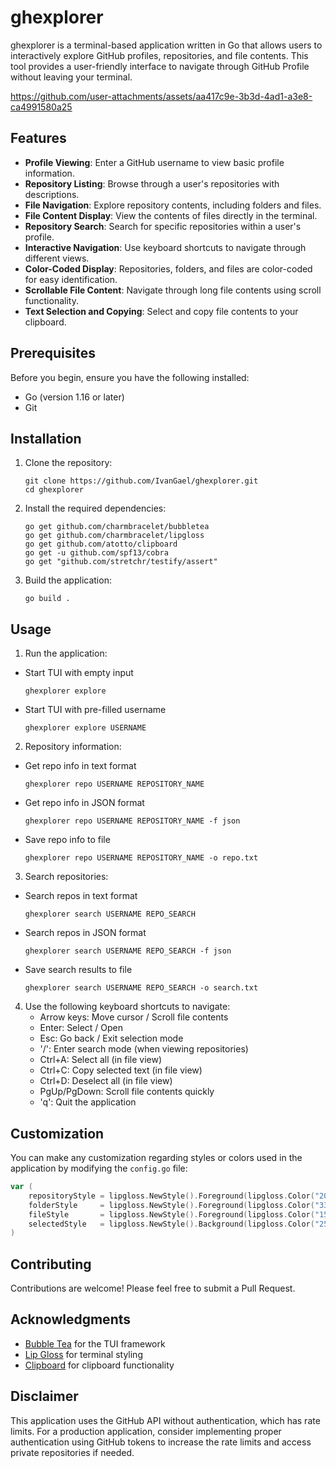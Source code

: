 # ghexplorer

ghexplorer is a terminal-based application written in Go that allows users to interactively explore GitHub profiles, repositories, and file contents. This tool provides a user-friendly interface to navigate through GitHub Profile without leaving your terminal.

https://github.com/user-attachments/assets/aa417c9e-3b3d-4ad1-a3e8-ca4991580a25

## Features

- **Profile Viewing**: Enter a GitHub username to view basic profile information.
- **Repository Listing**: Browse through a user's repositories with descriptions.
- **File Navigation**: Explore repository contents, including folders and files.
- **File Content Display**: View the contents of files directly in the terminal.
- **Repository Search**: Search for specific repositories within a user's profile.
- **Interactive Navigation**: Use keyboard shortcuts to navigate through different views.
- **Color-Coded Display**: Repositories, folders, and files are color-coded for easy identification.
- **Scrollable File Content**: Navigate through long file contents using scroll functionality.
- **Text Selection and Copying**: Select and copy file contents to your clipboard.

## Prerequisites

Before you begin, ensure you have the following installed:
- Go (version 1.16 or later)
- Git

## Installation

1. Clone the repository:
   ```
   git clone https://github.com/IvanGael/ghexplorer.git
   cd ghexplorer
   ```

2. Install the required dependencies:
   ```
   go get github.com/charmbracelet/bubbletea
   go get github.com/charmbracelet/lipgloss
   go get github.com/atotto/clipboard
   go get -u github.com/spf13/cobra
   go get "github.com/stretchr/testify/assert"
   ```

3. Build the application:
   ```
   go build .
   ```

## Usage

1. Run the application:
- Start TUI with empty input
   ```
   ghexplorer explore
   ```
- Start TUI with pre-filled username
   ```
   ghexplorer explore USERNAME
   ```

2. Repository information:
- Get repo info in text format
   ```
   ghexplorer repo USERNAME REPOSITORY_NAME
   ```
- Get repo info in JSON format
   ```
   ghexplorer repo USERNAME REPOSITORY_NAME -f json
   ```
- Save repo info to file
   ```
   ghexplorer repo USERNAME REPOSITORY_NAME -o repo.txt
   ```

3. Search repositories:
- Search repos in text format
   ```
   ghexplorer search USERNAME REPO_SEARCH
   ```
- Search repos in JSON format
   ```
   ghexplorer search USERNAME REPO_SEARCH -f json
   ```
- Save search results to file
   ```
   ghexplorer search USERNAME REPO_SEARCH -o search.txt
   ```

4. Use the following keyboard shortcuts to navigate:
   - Arrow keys: Move cursor / Scroll file contents
   - Enter: Select / Open
   - Esc: Go back / Exit selection mode
   - '/': Enter search mode (when viewing repositories)
   - Ctrl+A: Select all (in file view)
   - Ctrl+C: Copy selected text (in file view)
   - Ctrl+D: Deselect all (in file view)
   - PgUp/PgDown: Scroll file contents quickly
   - 'q': Quit the application

## Customization

You can make any customization regarding styles or colors used in the application by modifying the `config.go` file:

```go
var (
	repositoryStyle = lipgloss.NewStyle().Foreground(lipgloss.Color("205"))
	folderStyle     = lipgloss.NewStyle().Foreground(lipgloss.Color("33"))
	fileStyle       = lipgloss.NewStyle().Foreground(lipgloss.Color("15"))
	selectedStyle   = lipgloss.NewStyle().Background(lipgloss.Color("25"))
)
```

## Contributing

Contributions are welcome! Please feel free to submit a Pull Request.

## Acknowledgments

- [Bubble Tea](https://github.com/charmbracelet/bubbletea) for the TUI framework
- [Lip Gloss](https://github.com/charmbracelet/lipgloss) for terminal styling
- [Clipboard](https://github.com/atotto/clipboard) for clipboard functionality

## Disclaimer

This application uses the GitHub API without authentication, which has rate limits. For a production application, consider implementing proper authentication using GitHub tokens to increase the rate limits and access private repositories if needed.